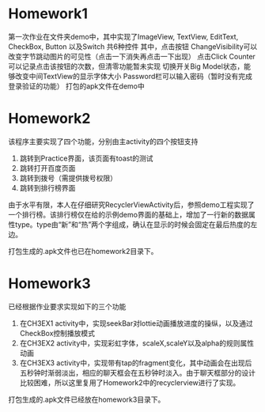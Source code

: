 # Homework1
第一次作业在文件夹demo中，其中实现了ImageView, TextView, EditText, CheckBox, Button 以及Switch 共6种控件
其中，点击按钮 ChangeVisibility可以改变字节跳动图片的可见性（点击一下消失再点击一下出现）
点击Click Counter可以记录点击该按钮的次数，但清零功能暂未实现
切换开关Big Model状态，能够改变中间TextView的显示字体大小
Password栏可以输入密码（暂时没有完成登录验证的功能）
打包的apk文件在demo中

# Homework2

该程序主要实现了四个功能，分别由主activity的四个按钮支持

1. 跳转到Practice界面，该页面有toast的测试
2. 跳转打开百度页面
3. 跳转到拨号（需提供拨号权限）
4. 跳转到排行榜界面

由于水平有限，本人在仔细研究RecyclerViewActivity后，参照demo工程实现了一个排行榜。该排行榜仅在给的示例demo界面的基础上，增加了一行新的数据属性type。type由“新”和“热”两个字组成，确认在显示的时候会固定在最后热度的左边。

打包生成的.apk文件也已在homework2目录下。

# Homework3

已经根据作业要求实现如下的三个功能

1. 在CH3EX1 activity中，实现seekBar对lottie动画播放进度的操纵，以及通过CheckBox控制播放模式
2. 在CH3EX2 activity中，实现彩虹字体，scaleX,scaleY以及alpha的规则属性动画
3. 在CH3EX3 activity中，实现带有tap的fragment变化，其中动画会在出现后五秒钟时渐弱淡出，相应的聊天框会在五秒钟时淡入。由于聊天框部分的设计比较困难，所以这里复用了Homework2中的recyclerview进行了实现。

打包生成的.apk文件已经放在homework3目录下。
